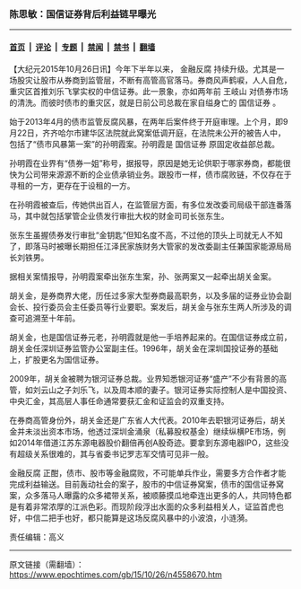 ### 陈思敏：国信证券背后利益链早曝光

---

#### [首页](../../../..?n4558670) &nbsp;|&nbsp; [评论](../../../../../epoch-comment?n4558670) &nbsp;|&nbsp; [专题](../../../../../epoch-special?n4558670) &nbsp;|&nbsp; [禁闻](../../../../../epoch-news?n4558670) &nbsp;|&nbsp; [禁书](../../../../../books?n4558670) &nbsp;|&nbsp; [翻墙](https://github.com/gfw-breaker/nogfw/blob/master/README.md?n4558670)


<div class="post_content" id="artbody" itemprop="articleBody">
 <!-- article content begin -->
 <p>
  【大纪元2015年10月26日讯】今年下半年以来，
  <ok href="https://www.epochtimes.com/gb/tag/%E9%87%91%E8%9E%8D%E5%8F%8D%E8%85%90.html">
   金融反腐
  </ok>
  持续升级。尤其是一场股灾让股市从券商到监管层，不断有高管高官落马。券商风声鹤唳，人人自危，重灾区首推刘乐飞掌实权的中信证券。此一景象，亦如两年前
  <ok href="https://www.epochtimes.com/gb/tag/%E7%8E%8B%E5%B2%90%E5%B1%B1.html">
   王岐山
  </ok>
  对债券市场的清洗。而彼时债市的重灾区，就是日前公司总裁在家自缢身亡的
  <ok href="https://www.epochtimes.com/gb/tag/%E5%9B%BD%E4%BF%A1%E8%AF%81%E5%88%B8.html">
   国信证券
  </ok>
  。
 </p>
 <p>
  始于2013年4月的债市监管反腐风暴，在两年后案件终于开庭审理。上个月，即9月22日，齐齐哈尔市建华区法院就此窝案低调开庭，在法院未公开的被告人中，包括了“债市风暴第一案”的孙明霞案。孙明霞是
  <ok href="https://www.epochtimes.com/gb/tag/%E5%9B%BD%E4%BF%A1%E8%AF%81%E5%88%B8.html">
   国信证券
  </ok>
  原固定收益部总裁。
 </p>
 <p>
  孙明霞在业界有“债券一姐”称号，据报导，原因是她无论供职于哪家券商，都能很快为公司带来源源不断的企业债承销业务。跟股市一样，债市腐败链，不仅存在于寻租的一方，更存在于设租的一方。
 </p>
 <p>
  在孙明霞被查后，传她供出百人，在监管层方面，有多位发改委司局级干部连番落马，其中就包括掌管企业债发行审批大权的财金司司长张东生。
 </p>
 <p>
  张东生虽握债券发行审批“金钥匙”但知名度不高，不过他的顶头上司就无人不知了，即落马时被曝长期担任江泽民家族财务大管家的发改委副主任兼国家能源局局长刘铁男。
 </p>
 <p>
  据相关案情报导，孙明霞案牵出张东生案，孙、张两案又一起牵出胡关金案。
 </p>
 <p>
  胡关金，是券商界大佬，历任过多家大型券商最高职务，以及多届的证券业协会副会长、投行委员会主任委员等行业要职。案发后，胡关金与张东生两人所涉及的调查可追溯至十年前。
 </p>
 <p>
  胡关金，也是国信证券元老，孙明霞就是他一手培养起来的。在国信证券成立前，胡关金任深圳证券监管办公室副主任。1996年，胡关金在深圳国投证券的基础上，扩股更名为国信证券。
 </p>
 <p>
  2009年，胡关金被聘为银河证券总裁。业界知悉银河证券“盛产”不少有背景的高管，如刘云山之子刘乐飞，以及周本顺的妻子。银河证券实际控制人是中国投资、中央汇金，其高层人事任命通常要获汇金和证监会的双重支持。
 </p>
 <p>
  在券商高管身份外，胡关金还是广东省人大代表。2010年去职银河证券后，胡关金并未淡出资本市场，他透过深圳金涌泉（私募股权基金）继续纵横PE市场，例如2014年借道江苏东源电器股价翻倍再创A股奇迹。要拿到东源电器IPO，这些没有超级关系很难的，其与省委书记罗志军交情可见非一般。
 </p>
 <p>
  <ok href="https://www.epochtimes.com/gb/tag/%E9%87%91%E8%9E%8D%E5%8F%8D%E8%85%90.html">
   金融反腐
  </ok>
  正酣，债市、股市等金融腐败，不可能单兵作业，需要多方合作者才能完成利益输送。目前轰动社会的案子，股市的中信证券窝案，债市的国信证券窝案，众多落马人曝露的众多裙带关系，被顺藤摸瓜地牵连出更多的人，共同特色都是有着非常浓厚的江派色彩。而现阶段浮出水面的众多利益相关人，证监首虎也好，中信二把手也好，都只能算是这场反腐风暴中的小波浪，小涟漪。
 </p>
 <p>
  责任编辑：高义
 </p>
 <!-- article content end -->
 <div id="below_article_ad">
 </div>
</div>


---

原文链接（需翻墙）：https://www.epochtimes.com/gb/15/10/26/n4558670.htm